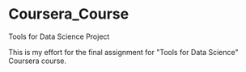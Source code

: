 # Coursera_Course
Tools for Data Science Project

This is my effort for the final assignment for "Tools for Data Science" Coursera course.
